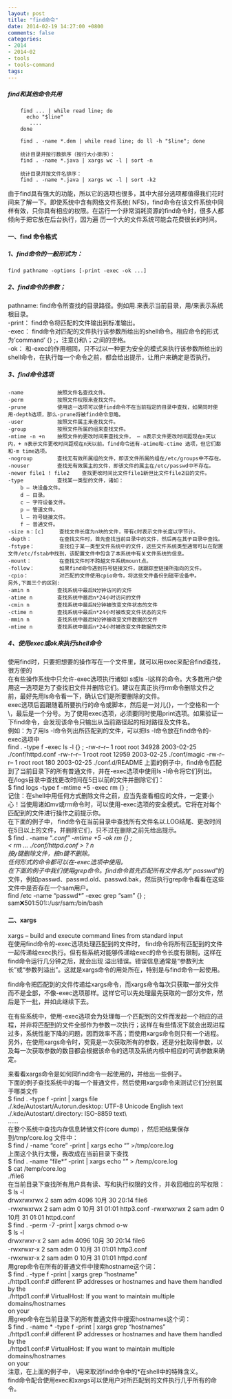 ```yaml
---
layout: post
title: "find命令"
date: 2014-02-19 14:27:00 +0800
comments: false
categories:
- 2014
- 2014~02
- tools
- tools~command
tags:
---
```

##### find和其他命令共用
```
	find ... | while read line; do
	  echo "$line"
	   ....
	done

	find . -name *.dem | while read line; do ll -h "$line"; done

	统计目录并按行数排序（按行大小排序）：
	find . -name *.java | xargs wc -l | sort -n

	统计目录并按文件名排序：
	find . -name *.java | xargs wc -l | sort -k2
```

 由于find具有强大的功能，所以它的选项也很多，其中大部分选项都值得我们花时间来了解一下。即使系统中含有网络文件系统( NFS)，find命令在该文件系统中同样有效，只你具有相应的权限。在运行一个非常消耗资源的find命令时，很多人都倾向于把它放在后台执行，因为遍 历一个大的文件系统可能会花费很长的时间。
#### 一、find 命令格式
##### 1、find命令的一般形式为：  
	find pathname -options [-print -exec -ok ...]
##### 2、find命令的参数； 
pathname: find命令所查找的目录路径。例如用.来表示当前目录，用/来表示系统根目录。  
-print： find命令将匹配的文件输出到标准输出。  
-exec： find命令对匹配的文件执行该参数所给出的shell命令。相应命令的形式为’command’ {} \;，注意{}和\；之间的空格。  
-ok： 和-exec的作用相同，只不过以一种更为安全的模式来执行该参数所给出的shell命令，在执行每一个命令之前，都会给出提示，让用户来确定是否执行。  
##### 3、find命令选项
```
-name			按照文件名查找文件。
-perm			按照文件权限来查找文件。
-prune			使用这一选项可以使find命令不在当前指定的目录中查找，如果同时使用-depth选项，那么-prune将被find命令忽略。
-user			按照文件属主来查找文件。
-group			按照文件所属的组来查找文件。
-mtime -n +n	按照文件的更改时间来查找文件， – n表示文件更改时间距现在n天以内，+ n表示文件更改时间距现在n天以前。find命令还有-atime和-ctime 选项，但它们都和-m time选项。
-nogroup		查找无有效所属组的文件，即该文件所属的组在/etc/groups中不存在。
-nouser			查找无有效属主的文件，即该文件的属主在/etc/passwd中不存在。
-newer file1 ! file2	查找更改时间比文件file1新但比文件file2旧的文件。
-type			查找某一类型的文件，诸如：
	b – 块设备文件。
	d – 目录。
	c – 字符设备文件。
	p – 管道文件。
	l – 符号链接文件。
	f – 普通文件。
-size n：[c]		查找文件长度为n块的文件，带有c时表示文件长度以字节计。
-depth：			在查找文件时，首先查找当前目录中的文件，然后再在其子目录中查找。
-fstype：		查找位于某一类型文件系统中的文件，这些文件系统类型通常可以在配置文件/etc/fstab中找到，该配置文件中包含了本系统中有关文件系统的信息。
-mount：			在查找文件时不跨越文件系统mount点。
-follow：		如果find命令遇到符号链接文件，就跟踪至链接所指向的文件。
-cpio：			对匹配的文件使用cpio命令，将这些文件备份到磁带设备中。
另外,下面三个的区别:
-amin n			查找系统中最后N分钟访问的文件
-atime n		查找系统中最后n*24小时访问的文件
-cmin n			查找系统中最后N分钟被改变文件状态的文件
-ctime n		查找系统中最后n*24小时被改变文件状态的文件
-mmin n			查找系统中最后N分钟被改变文件数据的文件
-mtime n		查找系统中最后n*24小时被改变文件数据的文件
```
##### 4、使用exec或ok来执行shell命令
 使用find时，只要把想要的操作写在一个文件里，就可以用exec来配合find查找，很方便的  
在有些操作系统中只允许-exec选项执行诸如l s或ls -l这样的命令。大多数用户使用这一选项是为了查找旧文件并删除它们。建议在真正执行rm命令删除文件之前，最好先用ls命令看一下，确认它们是所要删除的文件。  
exec选项后面跟随着所要执行的命令或脚本，然后是一对儿{}，一个空格和一个\，最后是一个分号。为了使用exec选项，必须要同时使用print选项。如果验证一下find命令，会发现该命令只输出从当前路径起的相对路径及文件名。  
例如：为了用ls -l命令列出所匹配到的文件，可以把ls -l命令放在find命令的-exec选项中  
find . -type f -exec ls -l {} \;
-rw-r–r– 1 root root 34928 2003-02-25 ./conf/httpd.conf
-rw-r–r– 1 root root 12959 2003-02-25 ./conf/magic
-rw-r–r– 1 root root 180 2003-02-25 ./conf.d/README
上面的例子中，find命令匹配到了当前目录下的所有普通文件，并在-exec选项中使用ls -l命令将它们列出。  
在/logs目录中查找更改时间在5日以前的文件并删除它们：  
$ find logs -type f -mtime +5 -exec rm {} \;  
记住：在shell中用任何方式删除文件之前，应当先查看相应的文件，一定要小心！当使用诸如mv或rm命令时，可以使用-exec选项的安全模式。它将在对每个匹配到的文件进行操作之前提示你。  
在下面的例子中， find命令在当前目录中查找所有文件名以.LOG结尾、更改时间在5日以上的文件，并删除它们，只不过在删除之前先给出提示。  
$ find . -name “*.conf” -mtime +5 -ok rm {} \;  
< rm … ./conf/httpd.conf > ? n  
按y键删除文件，按n键不删除。  
任何形式的命令都可以在-exec选项中使用。  
在下面的例子中我们使用grep命令。find命令首先匹配所有文件名为“ passwd*”的文件，例如passwd、passwd.old、passwd.bak，然后执行grep命令看看在这些文件中是否存在一个sam用户。  
find /etc -name “passwd*” -exec grep “sam” {} \;  
sam:x:501:501::/usr/sam:/bin/bash  

#### 二、xargs
xargs – build and execute command lines from standard input  
  在使用find命令的-exec选项处理匹配到的文件时， find命令将所有匹配到的文件一起传递给exec执行。但有些系统对能够传递给exec的命令长度有限制，这样在find命令运行几分钟之后，就会出现 溢出错误。错误信息通常是“参数列太长”或“参数列溢出”。这就是xargs命令的用处所在，特别是与find命令一起使用。

  find命令把匹配到的文件传递给xargs命令，而xargs命令每次只获取一部分文件而不是全部，不像-exec选项那样。这样它可以先处理最先获取的一部分文件，然后是下一批，并如此继续下去。

  在有些系统中，使用-exec选项会为处理每一个匹配到的文件而发起一个相应的进程，并非将匹配到的文件全部作为参数一次执行；这样在有些情况下就会出现进程过多，系统性能下降的问题，因而效率不高；而使用xargs命令则只有一个进程。另外，在使用xargs命令时，究竟是一次获取所有的参数，还是分批取得参数，以及每一次获取参数的数目都会根据该命令的选项及系统内核中相应的可调参数来确定。

来看看xargs命令是如何同find命令一起使用的，并给出一些例子。  
下面的例子查找系统中的每一个普通文件，然后使用xargs命令来测试它们分别属于哪类文件  
$ find . -type f -print | xargs file  
./.kde/Autostart/Autorun.desktop: UTF-8 Unicode English text  
./.kde/Autostart/.directory: ISO-8859 text\  
……  
在整个系统中查找内存信息转储文件(core dump) ，然后把结果保存到/tmp/core.log 文件中：  
$ find / -name “core” -print | xargs echo “” >/tmp/core.log  
上面这个执行太慢，我改成在当前目录下查找  
$ find . -name “file*” -print | xargs echo “” > /temp/core.log  
$ cat /temp/core.log  
./file6  
在当前目录下查找所有用户具有读、写和执行权限的文件，并收回相应的写权限：  
$ ls -l  
drwxrwxrwx 2 sam adm 4096 10月 30 20:14 file6  
-rwxrwxrwx 2 sam adm 0 10月 31 01:01 http3.conf 
-rwxrwxrwx 2 sam adm 0 10月 31 01:01 httpd.conf  
$ find . -perm -7 -print | xargs chmod o-w  
$ ls -l  
drwxrwxr-x 2 sam adm 4096 10月 30 20:14 file6  
-rwxrwxr-x 2 sam adm 0 10月 31 01:01 http3.conf  
-rwxrwxr-x 2 sam adm 0 10月 31 01:01 httpd.conf  
用grep命令在所有的普通文件中搜索hostname这个词：  
$ find . -type f -print | xargs grep “hostname”  
./httpd1.conf:# different IP addresses or hostnames and have them handled by the  
./httpd1.conf:# VirtualHost: If you want to maintain multiple domains/hostnames  
on your  
用grep命令在当前目录下的所有普通文件中搜索hostnames这个词：  
$ find . -name \* -type f -print | xargs grep “hostnames”  
./httpd1.conf:# different IP addresses or hostnames and have them handled by the  
./httpd1.conf:# VirtualHost: If you want to maintain multiple domains/hostnames  
on your  
注意，在上面的例子中， \用来取消find命令中的*在shell中的特殊含义。  
find命令配合使用exec和xargs可以使用户对所匹配到的文件执行几乎所有的命令。  

